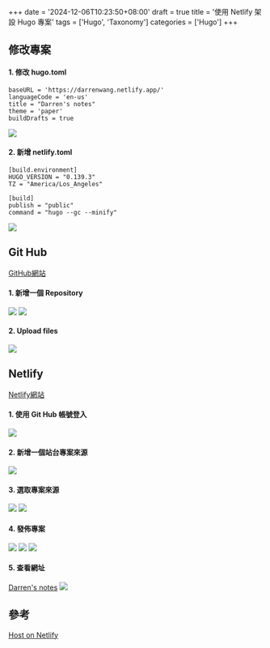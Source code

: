 +++
date = '2024-12-06T10:23:50+08:00'
draft = true
title = '使用 Netlify 架設 Hugo 專案'
tags = ['Hugo', 'Taxonomy']
categories = ['Hugo']
+++

## 修改專案

#### 1. 修改 **hugo.toml**
```
baseURL = 'https://darrenwang.netlify.app/'
languageCode = 'en-us'
title = "Darren's notes"
theme = 'paper'
buildDrafts = true
```
![](/images/howToSetupHugo/01.png)

#### 2. 新增 **netlify.toml**
```
[build.environment]
HUGO_VERSION = "0.139.3"
TZ = "America/Los_Angeles"

[build]
publish = "public"
command = "hugo --gc --minify"
```
![](/images/howToSetupHugo/02.png)

## **Git Hub**
[GitHub網站](https://github.com/ "GitHub")

#### 1. 新增一個 **Repository**
![](/images/hugoWithNetlify/03.png)
![](/images/hugoWithNetlify/04.png)

#### 2. **Upload files**
![](/images/hugoWithNetlify/05.png)

## **Netlify**
[Netlify網站](https://github.com/ "Netlify")

#### 1. 使用 **Git Hub** 帳號登入
![](/images/hugoWithNetlify/06.png)

#### 2. 新增一個站台專案來源
![](/images/hugoWithNetlify/07.png)

#### 3. 選取專案來源
![](/images/hugoWithNetlify/08.png)
![](/images/hugoWithNetlify/09.png)

#### 4. 發佈專案
![](/images/hugoWithNetlify/10.png)
![](/images/hugoWithNetlify/11.png)
![](/images/hugoWithNetlify/12.png)

#### 5. 查看網址
[Darren's notes](https://darrenwang.netlify.app "Darren's notes")
![](/images/hugoWithNetlify/13.png)

## 參考
[Host on Netlify](https://gohugo.io/hosting-and-deployment/hosting-on-netlify/ "")